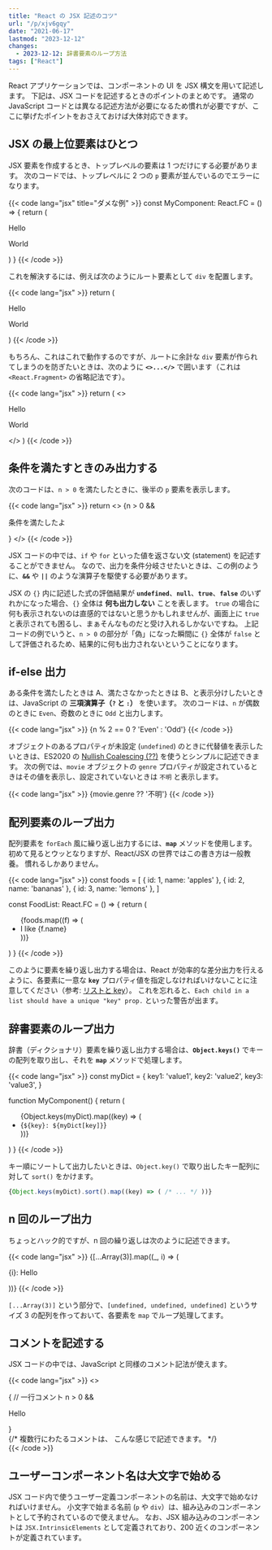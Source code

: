 ```yaml
---
title: "React の JSX 記述のコツ"
url: "/p/xjv6gqy"
date: "2021-06-17"
lastmod: "2023-12-12"
changes:
  - 2023-12-12: 辞書要素のループ方法
tags: ["React"]
---
```


React アプリケーションでは、コンポーネントの UI を JSX 構文を用いて記述します。
下記は、JSX コードを記述するときのポイントのまとめです。
通常の JavaScript コードとは異なる記述方法が必要になるため慣れが必要ですが、ここに挙げたポイントをおさえておけば大体対応できます。


JSX の最上位要素はひとつ
----

JSX 要素を作成するとき、トップレベルの要素は 1 つだけにする必要があります。
次のコードでは、トップレベルに 2 つの `p` 要素が並んでいるのでエラーになります。

{{< code lang="jsx" title="ダメな例" >}}
const MyComponent: React.FC = () => {
  return (
    <p>Hello</p>
    <p>World</p>
  )
}
{{< /code >}}

これを解決するには、例えば次のようにルート要素として `div` を配置します。

{{< code lang="jsx" >}}
return (
  <div>
    <p>Hello</p>
    <p>World</p>
  </div>
)
{{< /code >}}

もちろん、これはこれで動作するのですが、ルートに余計な `div` 要素が作られてしまうのを防ぎたいときは、次のように __`<>...</>`__ で囲います（これは `<React.Fragment>` の省略記法です）。

{{< code lang="jsx" >}}
return (
  <>
    <p>Hello</p>
    <p>World</p>
  </>
)
{{< /code >}}


条件を満たすときのみ出力する
----

次のコードは、`n > 0` を満たしたときに、後半の `p` 要素を表示します。

{{< code lang="jsx" >}}
return <>
  {n > 0 && <p>条件を満たしたよ</p>}
</>
{{< /code >}}

JSX コードの中では、`if` や `for` といった値を返さない文 (statement) を記述することができません。
なので、出力を条件分岐させたいときは、この例のように、__`&&`__ や __`||`__ のような演算子を駆使する必要があります。

JSX の `{}` 内に記述した式の評価結果が __`undefined`__、__`null`__、__`true`__、__`false`__ のいずれかになった場合、`{}` 全体は __何も出力しない__ ことを表します。
`true` の場合に何も表示されないのは直感的ではないと思うかもしれませんが、画面上に `true` と表示されても困るし、まぁそんなものだと受け入れるしかないですね。
上記コードの例でいうと、`n > 0` の部分が「偽」になった瞬間に `{}` 全体が `false` として評価されるため、結果的に何も出力されないということになります。


if-else 出力
----

ある条件を満たしたときは A、満たさなかったときは B、と表示分けしたいときは、JavaScript の __三項演算子（`?` と `:`）__ を使います。
次のコードは、`n` が偶数のときに `Even`、奇数のときに `Odd` と出力します。

{{< code lang="jsx" >}}
{n % 2 == 0 ? 'Even' : 'Odd'}
{{< /code >}}

オブジェクトのあるプロパティが未設定 (`undefined`) のときに代替値を表示したいときは、ES2020 の [Nullish Coalescing (??)](/p/5oyaju5) を使うとシンプルに記述できます。
次の例では、`movie` オブジェクトの `genre` プロパティが設定されているときはその値を表示し、設定されていないときは `不明` と表示します。

{{< code lang="jsx" >}}
{movie.genre ?? '不明'}
{{< /code >}}


配列要素のループ出力
----

配列要素を `forEach` 風に繰り返し出力するには、__`map`__ メソッドを使用します。
初めて見るとウッとなりますが、React/JSX の世界ではこの書き方は一般教養。
慣れるしかありません。

{{< code lang="jsx" >}}
const foods = [
  { id: 1, name: 'apples' },
  { id: 2, name: 'bananas' },
  { id: 3, name: 'lemons' },
]

const FoodList: React.FC = () => {
  return (
    <ul>
      {foods.map((f) => (
        <li key={f.id}>I like {f.name}</li>
      ))}
    </ul>
  )
}
{{< /code >}}

このように要素を繰り返し出力する場合は、React が効率的な差分出力を行えるように、各要素に一意な __`key`__ プロパティ値を指定しなければいけないことに注意してください（参考: [リストと key](https://ja.reactjs.org/docs/lists-and-keys.html)）。
これを忘れると、`Each child in a list should have a unique "key" prop.` といった警告が出ます。


辞書要素のループ出力
----

辞書（ディクショナリ）要素を繰り返し出力する場合は、__`Object.keys()`__ でキーの配列を取り出し、それを __`map`__ メソッドで処理します。

{{< code lang="jsx" >}}
const myDict = {
  key1: 'value1',
  key2: 'value2',
  key3: 'value3',
}

function MyComponent() {
  return (
    <ul>
      {Object.keys(myDict).map((key) => (
        <li key={key}>{`${key}: ${myDict[key]}`}</li>
      ))}
    </ul>
  )
}
{{< /code >}}

キー順にソートして出力したいときは、`Object.key()` で取り出したキー配列に対して `sort()` をかけます。

```jsx
{Object.keys(myDict).sort().map((key) => ( /* ... */ ))}
```


n 回のループ出力
----

ちょっとハック的ですが、n 回の繰り返しは次のように記述できます。

{{< code lang="jsx" >}}
{[...Array(3)].map((_, i) => (
  <p key={i}>{i}: Hello</p>
))}
{{< /code >}}

`[...Array(3)]` という部分で、`[undefined, undefined, undefined]` というサイズ 3 の配列を作っておいて、各要素を `map` でループ処理してます。


コメントを記述する
----

JSX コードの中では、JavaScript と同様のコメント記法が使えます。

{{< code lang="jsx" >}}
<>
  <div>
    {
      // 一行コメント
      n > 0 && <p>Hello</p>
    }
  </div>
  <div>
    {/*
      複数行にわたるコメントは、
      こんな感じで記述できます。
    */}
  </div>
</>
{{< /code >}}


ユーザーコンポーネント名は大文字で始める
----

JSX コード内で使うユーザー定義コンポーネントの名前は、大文字で始めなければいけません。
小文字で始まる名前 (`p` や `div`）は、組み込みのコンポーネントとして予約されているので使えません。
なお、JSX 組み込みのコンポーネントは `JSX.IntrinsicElements` として定義されており、200 近くのコンポーネントが定義されています。

